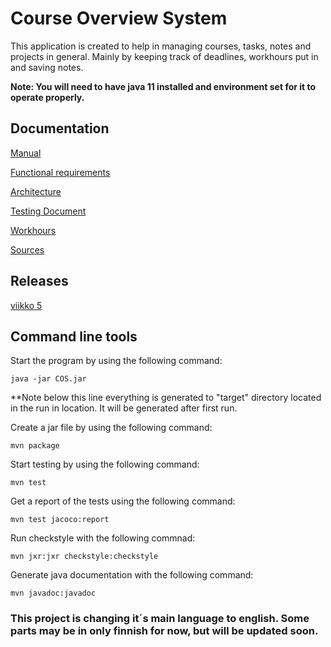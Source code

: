 # Course Overview System

This application is created to help in managing courses, tasks, notes and projects in general. Mainly by keeping track of deadlines, workhours put in and saving notes.

**Note: You will need to have java 11 installed and environment set for it to operate properly.** 



## Documentation

[Manual](Documentation/Manual.md)

[Functional requirements](Documentation/Vaatimusmäärittely.md)

[Architecture](Documentation/Architecture.md)

[Testing Document](https://github.com/KirillosTY/Course-Overview-System/blob/0c8529ae727e64a3c8188b67150c533cfe7a711c/Documentation/Testing%20Documents.md)

[Workhours](Documentation/workhours.md)

[Sources](https://github.com/KirillosTY/Course-Overview-System/blob/31b5304e729e51ac6abdbc645ae2f2cb87f23967/Documentation/Sources.md)

## Releases

[viikko 5](https://github.com/KirillosTY/Course-Overview-System/releases/tag/viikko5)

## Command line tools

Start the program by using the following command:
```
java -jar COS.jar
```
**Note below this line everything is generated to "target" directory located in the run in location. It will be generated after first run.

Create a jar file by using the following command:
```
mvn package
```

Start testing by using the following command:
```
mvn test
```

Get a report of the tests using the following command:
```
mvn test jacoco:report
```
Run checkstyle with the following commnad:
```
mvn jxr:jxr checkstyle:checkstyle
``` 

Generate java documentation with the following command:
```
mvn javadoc:javadoc
``` 




### This project is changing it´s main language to english. Some parts may be in only finnish for now, but will be updated soon.
